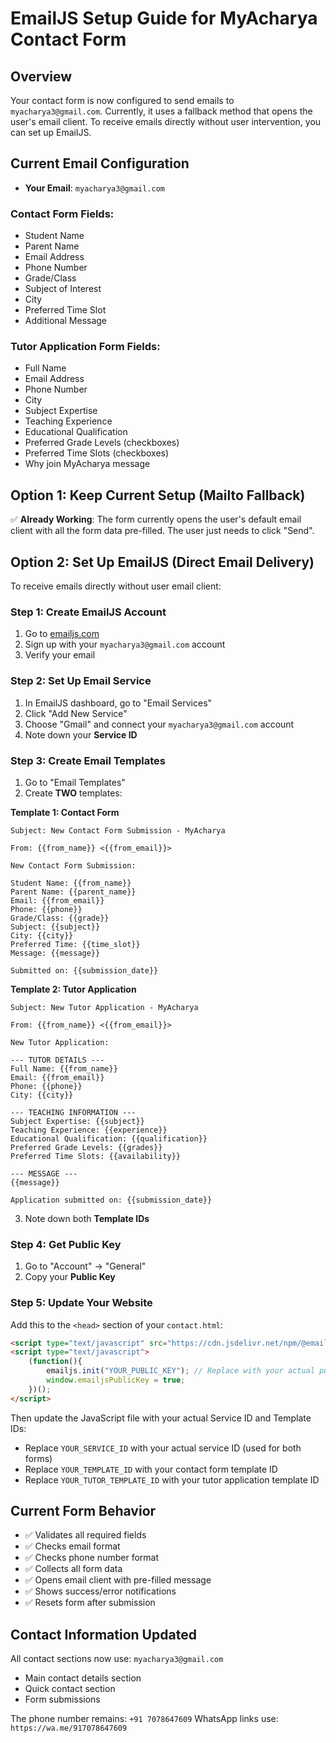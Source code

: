 # EmailJS Setup Guide for MyAcharya Contact Form

## Overview
Your contact form is now configured to send emails to `myacharya3@gmail.com`. Currently, it uses a fallback method that opens the user's email client. To receive emails directly without user intervention, you can set up EmailJS.

## Current Email Configuration
- **Your Email**: `myacharya3@gmail.com`

### Contact Form Fields:
  - Student Name
  - Parent Name
  - Email Address
  - Phone Number
  - Grade/Class
  - Subject of Interest
  - City
  - Preferred Time Slot
  - Additional Message

### Tutor Application Form Fields:
  - Full Name
  - Email Address
  - Phone Number
  - City
  - Subject Expertise
  - Teaching Experience
  - Educational Qualification
  - Preferred Grade Levels (checkboxes)
  - Preferred Time Slots (checkboxes)
  - Why join MyAcharya message

## Option 1: Keep Current Setup (Mailto Fallback)
✅ **Already Working**: The form currently opens the user's default email client with all the form data pre-filled. The user just needs to click "Send".

## Option 2: Set Up EmailJS (Direct Email Delivery)
To receive emails directly without user email client:

### Step 1: Create EmailJS Account
1. Go to [emailjs.com](https://www.emailjs.com/)
2. Sign up with your `myacharya3@gmail.com` account
3. Verify your email

### Step 2: Set Up Email Service
1. In EmailJS dashboard, go to "Email Services"
2. Click "Add New Service"
3. Choose "Gmail" and connect your `myacharya3@gmail.com` account
4. Note down your **Service ID**

### Step 3: Create Email Templates
1. Go to "Email Templates"
2. Create **TWO** templates:

**Template 1: Contact Form**
```
Subject: New Contact Form Submission - MyAcharya

From: {{from_name}} <{{from_email}}>

New Contact Form Submission:

Student Name: {{from_name}}
Parent Name: {{parent_name}}
Email: {{from_email}}
Phone: {{phone}}
Grade/Class: {{grade}}
Subject: {{subject}}
City: {{city}}
Preferred Time: {{time_slot}}
Message: {{message}}

Submitted on: {{submission_date}}
```

**Template 2: Tutor Application**
```
Subject: New Tutor Application - MyAcharya

From: {{from_name}} <{{from_email}}>

New Tutor Application:

--- TUTOR DETAILS ---
Full Name: {{from_name}}
Email: {{from_email}}
Phone: {{phone}}
City: {{city}}

--- TEACHING INFORMATION ---
Subject Expertise: {{subject}}
Teaching Experience: {{experience}}
Educational Qualification: {{qualification}}
Preferred Grade Levels: {{grades}}
Preferred Time Slots: {{availability}}

--- MESSAGE ---
{{message}}

Application submitted on: {{submission_date}}
```

3. Note down both **Template IDs**

### Step 4: Get Public Key
1. Go to "Account" → "General"
2. Copy your **Public Key**

### Step 5: Update Your Website
Add this to the `<head>` section of your `contact.html`:

```html
<script type="text/javascript" src="https://cdn.jsdelivr.net/npm/@emailjs/browser@3/dist/email.min.js"></script>
<script type="text/javascript">
    (function(){
        emailjs.init("YOUR_PUBLIC_KEY"); // Replace with your actual public key
        window.emailjsPublicKey = true;
    })();
</script>
```

Then update the JavaScript file with your actual Service ID and Template IDs:
- Replace `YOUR_SERVICE_ID` with your actual service ID (used for both forms)
- Replace `YOUR_TEMPLATE_ID` with your contact form template ID
- Replace `YOUR_TUTOR_TEMPLATE_ID` with your tutor application template ID

## Current Form Behavior
- ✅ Validates all required fields
- ✅ Checks email format
- ✅ Checks phone number format
- ✅ Collects all form data
- ✅ Opens email client with pre-filled message
- ✅ Shows success/error notifications
- ✅ Resets form after submission

## Contact Information Updated
All contact sections now use: `myacharya3@gmail.com`
- Main contact details section
- Quick contact section  
- Form submissions

The phone number remains: `+91 7078647609`
WhatsApp links use: `https://wa.me/917078647609`
